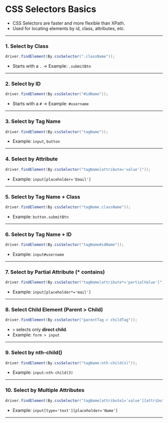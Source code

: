 # CSS Selectors Basics

- CSS Selectors are faster and more flexible than XPath.
- Used for locating elements by id, class, attributes, etc.

---

### 1. Select by Class

```java
driver.findElement(By.cssSelector(".className"));
```
- Starts with a `.` → Example: `.submitBtn`

---

### 2. Select by ID

```java
driver.findElement(By.cssSelector("#idName"));
```
- Starts with a `#` → Example: `#username`

---

### 3. Select by Tag Name

```java
driver.findElement(By.cssSelector("tagName"));
```
- Example: `input`, `button`

---

### 4. Select by Attribute

```java
driver.findElement(By.cssSelector("tagName[attribute='value']"));
```
- Example: `input[placeholder='Email']`

---

### 5. Select by Tag Name + Class

```java
driver.findElement(By.cssSelector("tagName.className"));
```
- Example: `button.submitBtn`

---

### 6. Select by Tag Name + ID

```java
driver.findElement(By.cssSelector("tagName#idName"));
```
- Example: `input#username`

---

### 7. Select by Partial Attribute (* contains)

```java
driver.findElement(By.cssSelector("tagName[attribute*='partialValue']"));
```
- Example: `input[placeholder*='mail']`

---

### 8. Select Child Element (Parent > Child)

```java
driver.findElement(By.cssSelector("parentTag > childTag"));
```
- `>` selects only **direct child**.  
- Example: `form > input`

---

### 9. Select by nth-child()

```java
driver.findElement(By.cssSelector("tagName:nth-child(n)"));
```
- Example: `input:nth-child(3)`

---

### 10. Select by Multiple Attributes

```java
driver.findElement(By.cssSelector("tagName[attribute1='value'][attribute2='value']"));
```
- Example: `input[type='text'][placeholder='Name']`

---
